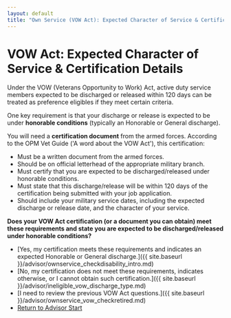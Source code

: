 ```yaml
---
layout: default
title: "Own Service (VOW Act): Expected Character of Service & Certification"
---
```


# VOW Act: Expected Character of Service & Certification Details

Under the VOW (Veterans Opportunity to Work) Act, active duty service members expected to be discharged or released within 120 days can be treated as preference eligibles if they meet certain criteria.

One key requirement is that your discharge or release is expected to be under **honorable conditions** (typically an Honorable or General discharge).

You will need a **certification document** from the armed forces. According to the OPM Vet Guide ('A word about the VOW Act'), this certification:
*   Must be a written document from the armed forces.
*   Should be on official letterhead of the appropriate military branch.
*   Must certify that you are expected to be discharged/released under honorable conditions.
*   Must state that this discharge/release will be within 120 days of the certification being submitted with your job application.
*   Should include your military service dates, including the expected discharge or release date, and the character of your service.

**Does your VOW Act certification (or a document you can obtain) meet these requirements and state you are expected to be discharged/released under honorable conditions?**

*   [Yes, my certification meets these requirements and indicates an expected Honorable or General discharge.]({{ site.baseurl }}/advisor/ownservice_checkdisability_intro.md)
*   [No, my certification does not meet these requirements, indicates otherwise, or I cannot obtain such certification.]({{ site.baseurl }}/advisor/ineligible_vow_discharge_type.md)
*   [I need to review the previous VOW Act questions.]({{ site.baseurl }}/advisor/ownservice_vow_checkretired.md)
*   [Return to Advisor Start](./start.md)
